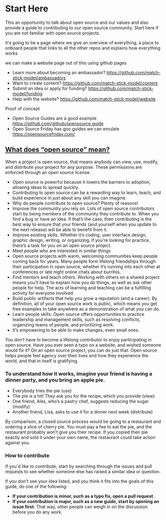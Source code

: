 # Start Here
This an opportunity to talk about open source and our values and also provide a guide to contributing to our open source community. Start here if you are not familiar with open source projects.

it's going to be a page where we give an overview of everything, a place to onboard people that links to all the other repos and explains how everything works

we can make a website page out of this using github pages

* Learn more about becoming an ambassador? https://github.com/match-stick-model/ambassadors
* Want to create content? https://github.com/match-stick-model/content
* Submit an idea or apply for funding? https://github.com/match-stick-model/funding
* Help with the website? https://github.com/match-stick-model/website

Proof of concept 
* Open Source Guides are a good example https://github.com/github/opensource.guide
* Open Source Friday has goo guides we can emulate https://opensourcefriday.com/

## [What does “open source” mean?](https://opensource.guide/how-to-contribute/)

When a project is open source, that means anybody can view, use, modify, and distribute your project for any purpose. These permissions are enforced through an open source license.

* Open source is powerful because it lowers the barriers to adoption, allowing ideas to spread quickly.
* Contributing to open source can be a rewarding way to learn, teach, and build experience in just about any skill you can imagine.
* Why do people contribute to open source? Plenty of reasons!
* Improve the community you rely on. Lots of open source contributors start by being members of the community they contribute to. When you find a bug or have an idea. If that’s the case, then contributing is the best way to ensure that your friends (and yourself when you update to the next release) will be able to benefit from it.
* Improve existing skills. Whether it’s coding, user interface design, graphic design, writing, or organizing, if you’re looking for practice, there’s a task for you on an open source project.
* Meet people who are interested in similar things
* Open source projects with warm, welcoming communities keep people coming back for years. Many people form lifelong friendships through their participation in open source, whether it’s running into each other at conferences or late night online chats about burritos.
* Find mentors and teach others. Working with others on a shared project means you’ll have to explain how you do things, as well as ask other people for help. The acts of learning and teaching can be a fulfilling activity for everyone involved.
* Build public artifacts that help you grow a reputation (and a career). By definition, all of your open source work is public, which means you get free examples to take anywhere as a demonstration of what you can do.
* Learn people skills. Open source offers opportunities to practice leadership and management skills, such as resolving conflicts, organizing teams of people, and prioritizing work.
* It’s empowering to be able to make changes, even small ones.

You don’t have to become a lifelong contributor to enjoy participating in open source. Have you ever seen a typo on a website, and wished someone would fix it? On an open source project, you can do just that. Open source helps people feel agency over their lives and how they experience the world, and that in itself is gratifying.

### To understand how it works, imagine your friend is having a dinner party, and you bring an apple pie.

* Everybody tries the pie (use)
* The pie is a hit! They ask you for the recipe, which you provide (view)
* One friend, Alex, who’s a pastry chef, suggests reducing the sugar (modify)
* Another friend, Lisa, asks to use it for a dinner next week (distribute)

By comparison, a closed source process would be going to a restaurant and ordering a slice of cherry pie. You must pay a fee to eat the pie, and the restaurant probably won’t give you their recipe. If you copied their pie exactly and sold it under your own name, the restaurant could take action against you.

### How to contribute
If you'd like to contribute, start by searching through the issues and pull requests to see whether someone else has raised a similar idea or question.

If you don't see your idea listed, and you think it fits into the goals of this guide, do one of the following:

* **If your contribution is minor, such as a typo fix, open a pull request.**
* **If your contribution is major, such as a new guide, start by opening an issue first.** That way, other people can weigh in on the discussion before you do any work.
